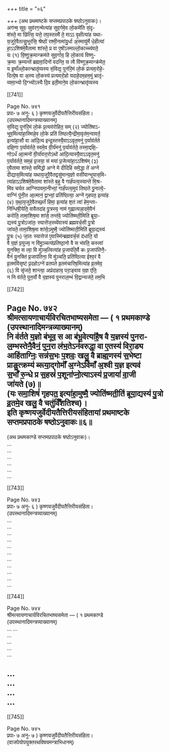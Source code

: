 +++
title = "०६"

+++
(अथ प्रथमाष्टके सप्तमप्रपाठके षष्ठोऽनुवाकः)।  
अग॑न्म॒ सुवः॒ सुव॑रग॒न्मेत्या॑ह सुव॒र्गमे॒व लो॒कमे॑ति सं॒दृ-  
श॑स्ते॒ मा छि॑त्सि॒ यत्ते॒ तप॒स्तस्मै॑ ते॒ माऽऽ वृ॒क्षीत्या॑ह यथा-  
य॒जुरे॒वैतत्सु॒भूर॑सि॒ श्रेष्ठो॑ रश्मी॒नामा॑यु॒र्धा अ॒स्मायु॑र्मे धे॒हीत्या॑  
हा॒ऽऽशिष॑मे॒वैतामा शा॑स्ते॒ प्र वा ए॒षो॑ऽस्माल्लो॒काच्‍च्य॑वते॒  
यः (१) वि॒ष्णु॒क्र॒मान्क्रम॑ते सुव॒र्गाय॒ हि लो॒काय॑ विष्णु-  
क्र॒माः क्र॒म्यन्ते॑ ब्रह्मवा॒दिनो॑ वदन्ति॒ स त्वै वि॑ष्णुक्र॒मान्क्र॑मेत॒  
य इ॒माँल्लो॒कान्भ्रातृ॑व्यस्य सं॒विद्य॒ पुन॑रि॒मं लो॒कं प्र॑त्यव॒रोहे॒-  
दित्ये॒ष वा अ॒स्य लो॒कस्य॑ प्रत्यवरो॒हो यदाहे॒दम॒हम॒मुं भ्रातृ॑-  
व्यमा॒भ्यो दि॒ग्भ्यो॑ऽस्यै दि॒व इती॒माने॒व लो॒कान्भ्रातृ॑व्यस्य

[[741]]

Page No. ७४१  
प्रपा॰ ७ अनु॰ ६ ) कृष्णयजुर्वेदीयतैत्तिरीयसंहिता।  
(उपस्थानादिमन्त्रव्याख्यानम्)  
सं॒विद्य॒ पुन॑रि॒मं लो॒कं प्र॒त्यव॑रोहित॒ सम् (२) ज्योति॑षाऽ-  
भूव॒मित्या॑हा॒स्मिन्ने॒व लो॒के प्रति॑ तिष्ठत्यै॒न्द्रीमा॒वृत॑म॒न्वावर्त॒  
इत्या॑हा॒सौ वा आ॑दि॒त्य इन्द्र॒स्तस्यै॒वाऽऽवृत॒मनु॑ प॒र्याव॑र्तते  
दक्षि॒णा प॒र्याव॑र्तते॒ स्वमे॒व वी॒र्य॑मनु॑ प॒र्याव॑र्तते॒ तस्मा॒द्दक्षि॒-  
णोऽर्ध॑ आ॒त्मनो॑ वी॒र्या॑वत्त॒रोऽथो॑ आदि॒त्यास्यै॒वाऽऽवृत॒मनु॑  
प॒र्याव॑र्तते॒ सम॒हं प्र॒जया॒ सं मया॑ प्र॒जेत्या॑हा॒ऽऽशिष॑म् (३)  
ए॒वैतामा शा॑स्ते॒ समि॑द्धो अग्ने मे दीदिहि समे॒द्धा ते॑ अग्ने  
दीद्यास॒मित्या॑ह यथाय॒जुरै॒वैतद्वसु॑मान्य॒ज्ञो वसी॑यान्भूयास॒मि-  
त्या॑हाऽऽशिष॑मे॒वैतामा शा॑स्ते ब॒हु वै गार्ह॑पत्य॒स्यान्ते॑ मि॒श्र-  
मि॑व चर्यत आग्निपावमा॒नीभ्यां॒ गार्ह॑पत्य॒मुप॑ तिष्ठते पु॒नात्ये॒-  
वाग्निं पु॑नी॒त आ॒त्मानं॒ द्वाभ्यां॒ प्रति॑ष्ठित्या॒ अग्ने॑ गृहपत॒ इत्या॑ह  
(४) य॒था॒य॒जुरे॒वैतच्छ॒तँ हिमा॒ इत्या॑ह श॒तं त्वा॑ हेम॒न्ता-  
नि॑न्धिषी॒येति॒ वावैतदा॑ह पु॒त्रस्य॒ नाम॑ गृह्णात्यन्ना॒दमे॒वैनं॑  
करोति॒ तामा॒शिष॒मा शा॑से॒ तन्त॑वे॒ ज्योति॑ष्मती॒मिति॑ ब्रूया॒-  
द्यस्य॑ पु॒त्रोऽजा॑तः॒ स्यात्ते॑ज॒स्व्ये॑वास्य॑ ब्रह्मवर्च॒सी पु॒त्रो  
जा॑यते॒ तामा॒शिष॒मा शा॑से॒ऽमुष्मै॒ ज्योति॑ष्माती॒मिति॑ ब्रूया॒द्यस्य॑  
पु॒त्रः (५) जा॒तः स्यात्तेज॑ ए॒वास्मि॑न्ब्रह्मवर्च॒सं द॑धाति॒ यो  
वै य॒ज्ञं प्र॒युज्य॒ न वि॑मु॒ञ्चत्य॑प्रतिष्ठा॒नो वै स भ॑वति॒ कस्त्वा॑  
युनक्ति॒ स त्वा॒ वि मु॑ञ्‍च॒त्वित्या॑ह प्र॒जाप॑ति॒र्वै कः प्र॒जाप॑तिनै॒-  
वैनं॑ यु॒नक्ति॑ प्र॒जाप॑तिना॒ वि मु॑ञ्‍चति॒ प्रति॑ष्ठित्या ईश्व॒रं वै  
व्र॒तमवि॑सृष्टं प्र॒दहोऽग्ने॑ व्रतपते व्र॒तम॑चारिष॒मित्या॑ह व्र॒तमेव॒  
(६) वि सृ॑जते॒ शान्त्या॒ अप्र॑दाहाय॒ परा॒ङ्वाव य॒ज्ञ ए॑ति॒  
न नि व॑र्तते॒ पुन॒र्यो वै य॒ज्ञस्य॑ पुनराल॒म्भं वि॒द्वान्यज॑ते॒ तम॒भि

[[742]]

Page No. ७४२  
श्रीमत्सायणाचार्यविरचितभाष्यसमेता — ( १ प्रथमकाण्डे  
(उपस्थानादिमन्त्रव्याख्यानम्)  
नि व॑र्तते य॒ज्ञो ब॑भूव॒ स आ ब॑भू॒वेत्या॑है॒ष वै य॒ज्ञस्य॑ पुनरा-  
ल॒म्भस्तेनै॒वैनं॒ पुन॒रा ल॑भ॒तेऽन॑वरुद्धा॒ वा ए॒तस्य॑ विरा॒ड्य  
आहि॑ताग्निः॒ सन्न॑स॒भः प॒शवः॒ खलु॒ वै ब्राह्म॒णस्य॑ स॒भेष्टा  
प्राङु॒त्क्रम्य॑ ब्‍रूया॒द्गोमाँ॑ अ॒ग्नेऽवि॑माँ अ॒श्वी य॒ज्ञ इत्यव॑  
स॒भाँ रु॒न्धे प्र स॒हस्रं॑ प॒शूना॑प्नो॒त्याऽस्य॑ प्र॒जायां॑ वा॒जी  
जा॑यते (७)॥  
(यः समा॒शिषं॑ गृहपत॒ इत्या॑हा॒मुष्मै॒ ज्योति॑ष्मती॒ति॑ ब्रूया॒द्यस्य॑ पु॒त्रो  
व्र॒तमे॒व खलु॒ वै चतु॑र्विँशतिश्च)।  
इति कृष्णयजुर्वेदीयतैत्तिरीयसंहितायां प्रथमाष्टके  
सप्तमप्रपाठके षष्ठोऽनुवाकः॥६॥
----  
(अथ प्रथमकाण्डे सप्तमप्रपाठके षष्ठोऽनुवाकः)।  
...  
...  
...  
...  
...  
...  


[[743]]

Page No. ७४३  
प्रपा॰ ७ अनु॰ ६ ) कृष्णयजुर्वेदीयतैत्तिरीयसंहिता।  
(उपस्थानादिमन्त्रव्याख्यानम्)  
...  
...   
...   
...  
...  
...   
...  
...   
...  
...  
...  

[[744]]

Page No. ७४४  
श्रीमत्सायणाचार्यविरचितभाष्यसमेता — ( १ प्रथमकाण्डे  
(उपस्थानादिमन्त्रव्याख्यानम्)  
...
...  
...  
...  
...   
...  

...  
...  
...  
...  
------

[[745]]

Page No. ७४५  
प्रपा॰ ७ अनु॰ ७ ) कृष्णयजुर्वेदीयतैत्तिरीयसंहिता।  
(वाजपेयोपयुक्तरथविषयमन्त्राभिधानम्)  
